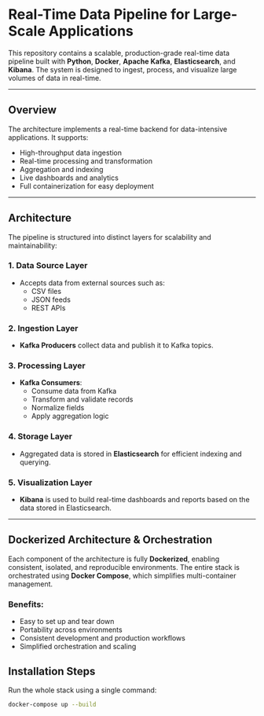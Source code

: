 # Real-Time Data Pipeline for Large-Scale Applications

This repository contains a scalable, production-grade real-time data pipeline built with **Python**, **Docker**, **Apache Kafka**, **Elasticsearch**, and **Kibana**. The system is designed to ingest, process, and visualize large volumes of data in real-time.

---

## Overview

The architecture implements a real-time backend for data-intensive applications. It supports:

- High-throughput data ingestion
- Real-time processing and transformation
- Aggregation and indexing
- Live dashboards and analytics
- Full containerization for easy deployment

---

## Architecture

The pipeline is structured into distinct layers for scalability and maintainability:

### 1. Data Source Layer
- Accepts data from external sources such as:
  - CSV files
  - JSON feeds
  - REST APIs

### 2. Ingestion Layer
- **Kafka Producers** collect data and publish it to Kafka topics.

### 3. Processing Layer
- **Kafka Consumers**:
  - Consume data from Kafka
  - Transform and validate records
  - Normalize fields
  - Apply aggregation logic

### 4. Storage Layer
- Aggregated data is stored in **Elasticsearch** for efficient indexing and querying.

### 5. Visualization Layer
- **Kibana** is used to build real-time dashboards and reports based on the data stored in Elasticsearch.

---

## Dockerized Architecture & Orchestration

Each component of the architecture is fully **Dockerized**, enabling consistent, isolated, and reproducible environments. The entire stack is orchestrated using **Docker Compose**, which simplifies multi-container management.

### Benefits:
- Easy to set up and tear down
- Portability across environments
- Consistent development and production workflows
- Simplified orchestration and scaling

## Installation Steps

Run the whole stack using a single command:

```bash
docker-compose up --build
